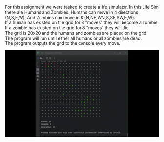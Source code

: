 For this assignment we were tasked to create a life simulator.
In this Life Sim there are Humans and Zombies. Humans can move in 4 directions (N,S,E,W), And Zombies can move in 8 (N,NE,WN,S,SE,SW,E,W).<br>
If a human has existed on the grid for 3 "moves" they will become a zombie.<br>
If a zombie has existed on the grid for 8 "moves" they will die.<br>
The grid is 20x20 and the humans and zombies are placed on the grid.<br>
The program will run until either all humans or all zombies are dead.<br>
The program outputs the grid to the console every move.

![Gif of Result of ](https://github.com/WilsonBakerW0441287/ExperienceEvidence/blob/main/HumanZombieSim%28C%2B%2B%29/Images/ZombiesVSHumans.gif)